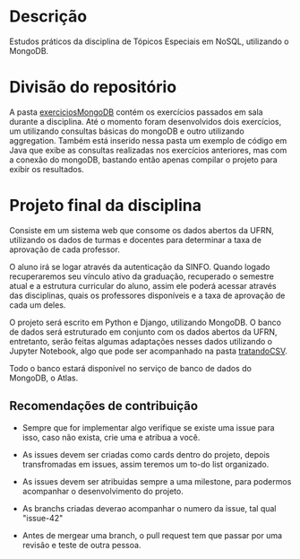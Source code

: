 # Descrição
Estudos práticos da disciplina de Tópicos Especiais em NoSQL, utilizando o MongoDB. 

# Divisão do repositório

A pasta [exerciciosMongoDB](https://github.com/itepifanio/mongoStudy/tree/master/exerciciosMongoDB) contém os exercícios passados em sala durante a disciplina. Até o momento foram desenvolvidos dois exercícios, um utilizando consultas básicas do mongoDB e outro utilizando aggregation. Também está inserido nessa pasta um exemplo de código em Java que exibe as consultas realizadas nos exercícios anteriores, mas com a conexão do mongoDB, bastando então apenas compilar o projeto para exibir os resultados.

# Projeto final da disciplina

Consiste em um sistema web que consome os dados abertos da UFRN, utilizando os dados de turmas e docentes para determinar a taxa de aprovação de cada professor. 

O aluno irá se logar através da autenticação da SINFO. Quando logado recuperaremos seu vínculo ativo da graduação, recuperado o semestre atual e a estrutura curricular do aluno, assim ele poderá acessar através das disciplinas, quais os professores disponíveis e a taxa de aprovação de cada um deles.

O projeto será escrito em Python e Django, utilizando MongoDB. O banco de dados será estruturado em conjunto com os dados abertos da UFRN, entretanto, serão feitas algumas adaptações nesses dados utilizando o Jupyter Notebook, algo que pode ser acompanhado na pasta [tratandoCSV](https://github.com/itepifanio/mongoStudy/blob/master/projeto/tratandoCSV/Turmas%20de%20graduacao%202015-2018%20.ipynb).

Todo o banco estará disponível no serviço de banco de dados do MongoDB, o Atlas. 

## Recomendações de contribuição 


- Sempre que for implementar algo verifique se existe uma issue para isso, caso não exista, crie uma e atribua a você. 

- As issues devem ser criadas como cards dentro do projeto, depois transfromadas em issues, assim teremos um to-do list organizado.

- As issues devem ser atribuidas sempre a uma milestone, para podermos acompanhar o desenvolvimento do projeto. 

- As branchs criadas deverao acompanhar o numero da issue, tal qual "issue-42"

- Antes de mergear uma branch, o pull request tem que passar por uma revisão e teste de outra pessoa.
